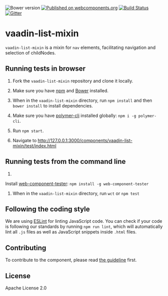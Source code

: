 ![Bower version](https://img.shields.io/bower/v/vaadin-list-mixin.svg)
[![Published on webcomponents.org](https://img.shields.io/badge/webcomponents.org-published-blue.svg)](https://www.webcomponents.org/element/vaadin/vaadin-list-mixin)
[![Build Status](https://travis-ci.org/vaadin/vaadin-list-mixin.svg?branch=master)](https://travis-ci.org/vaadin/vaadin-list-mixin)
[![Gitter](https://badges.gitter.im/Join%20Chat.svg)](https://gitter.im/vaadin/web-components?utm_source=badge&utm_medium=badge&utm_campaign=pr-badge)

# vaadin-list-mixin

`vaadin-list-mixin` is a mixin for `nav` elements, facilitating navigation and selection of childNodes.

## Running tests in browser

1. Fork the `vaadin-list-mixin` repository and clone it locally.

1. Make sure you have [npm](https://www.npmjs.com/) and [Bower](https://bower.io) installed.

1. When in the `vaadin-list-mixin` directory, run `npm install` and then `bower install` to install dependencies.

1. Make sure you have [polymer-cli](https://www.npmjs.com/package/polymer-cli) installed
   globally: `npm i -g polymer-cli`.

1. Run `npm start`.

1. Navigate to http://127.0.0.1:3000/components/vaadin-list-mixin/test/index.html

## Running tests from the command line

1.
Install [web-component-tester](https://www.npmjs.com/package/web-component-tester): `npm install -g web-component-tester`

1. When in the `vaadin-list-mixin` directory, run `wct` or `npm test`

## Following the coding style

We are using [ESLint](http://eslint.org/) for linting JavaScript code. You can check if your code is following our
standards by running `npm run lint`, which will automatically lint all `.js` files as well as JavaScript snippets
inside `.html` files.

## Contributing

To contribute to the component, please
read [the guideline](https://github.com/vaadin/vaadin-core/blob/master/CONTRIBUTING.md) first.

## License

Apache License 2.0
